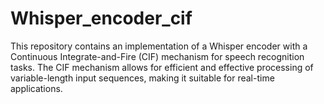 # Whisper_encoder_cif
This repository contains an implementation of a Whisper encoder with a Continuous Integrate-and-Fire (CIF) mechanism for speech recognition tasks. The CIF mechanism allows for efficient and effective processing of variable-length input sequences, making it suitable for real-time applications.